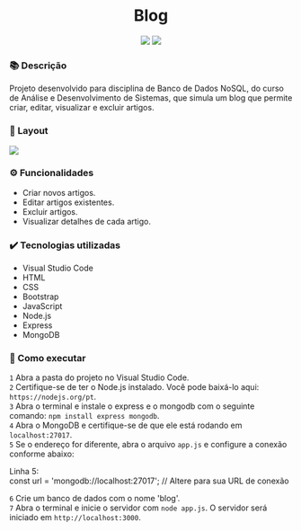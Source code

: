 <h1 align="center">Blog</h1>
<p align="center">
  <img src="https://img.shields.io/badge/STATUS-CONCLUIDO-green?style=plastic">
  <img src="https://img.shields.io/github/stars/deboradrf?style=social">
</p>

### 📚 Descrição
Projeto desenvolvido para disciplina de Banco de Dados NoSQL, do curso de Análise e Desenvolvimento de Sistemas, que simula um blog que permite criar, editar, visualizar e excluir artigos.

### 🎨 Layout
<img src="https://github.com/user-attachments/assets/ed865986-cef4-4996-b6ad-15d54e9a930e">

### ⚙️ Funcionalidades
- Criar novos artigos. <br>
- Editar artigos existentes. <br>
- Excluir artigos. <br>
- Visualizar detalhes de cada artigo. <br>

### ✔️ Tecnologias utilizadas
- Visual Studio Code
- HTML
- CSS
- Bootstrap
- JavaScript
- Node.js
- Express
- MongoDB

### 📁 Como executar
`1` Abra a pasta do projeto no Visual Studio Code. <br>
`2` Certifique-se de ter o Node.js instalado. Você pode baixá-lo aqui: `https://nodejs.org/pt`. <br>
`3` Abra o terminal e instale o express e o mongodb com o seguinte comando: `npm install express mongodb`. <br>
`4` Abra o MongoDB e certifique-se de que ele está rodando em `localhost:27017`. <br>
`5` Se o endereço for diferente, abra o arquivo `app.js` e configure a conexão conforme abaixo: 

Linha 5: <br>
const url = 'mongodb://localhost:27017'; // Altere para sua URL de conexão

``6`` Crie um banco de dados com o nome 'blog'.  <br>
``7`` Abra o terminal e inicie o servidor com `node app.js`. O servidor será iniciado em `http://localhost:3000`.  <br>
